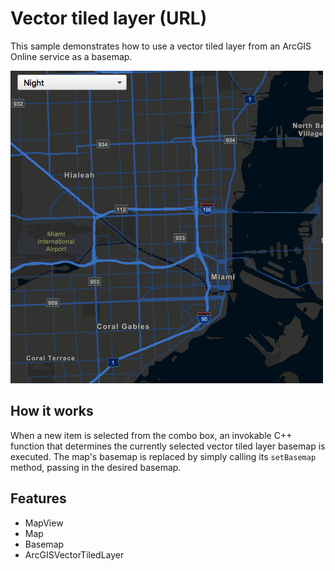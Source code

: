 # Vector tiled layer (URL)

This sample demonstrates how to use a vector tiled layer from an ArcGIS Online service as a basemap.

![](screenshot.png)

## How it works

When a new item is selected from the combo box, an invokable C++ function that determines the currently selected vector tiled layer basemap is executed. The map's basemap is replaced by simply calling its `setBasemap` method, passing in the desired basemap.

## Features
- MapView
- Map
- Basemap
- ArcGISVectorTiledLayer
